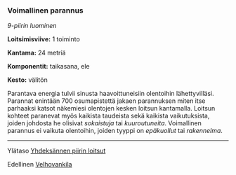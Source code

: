 ### Voimallinen parannus

*9-piirin luominen*

**Loitsimisviive:** 1 toiminto

**Kantama:** 24 metriä

**Komponentit:** taikasana, ele

**Kesto:** välitön

Parantava energia tulvii sinusta haavoittuneisiin olentoihin lähettyvilläsi. Parannat enintään 700 osumapistettä jakaen parannuksen miten itse parhaaksi katsot näkemiesi olentojen kesken loitsun kantamalla. Loitsun kohteet paranevat myös kaikista taudeista sekä kaikista vaikutuksista, joiden johdosta he olisivat *sokaistuja* tai *kuuroutuneita*. Voimallinen parannus ei vaikuta olentoihin, joiden tyyppi on *epäkuollut* tai *rakennelma*.

---

Ylätaso [Yhdeksännen piirin loitsut](9_piirin_loitsut)

Edellinen [Velhovankila](Velhovankila)


